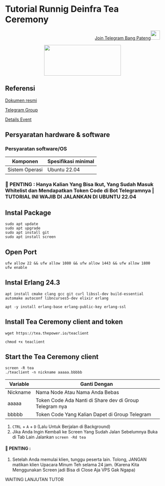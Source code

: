 # Tutorial Runnig Deinfra Tea Ceremony

<p style="font-size:14px" align="right">
<a href="https://t.me/bangpateng_group" target="_blank">Join Telegram Bang Pateng<img src="https://user-images.githubusercontent.com/50621007/183283867-56b4d69f-bc6e-4939-b00a-72aa019d1aea.png" width="30"/></a>
</p>

<p align="center">
  <img height="100" width="250" src="https://user-images.githubusercontent.com/38981255/204129082-37e5e673-ff9d-485f-958a-602755cf9d1a.JPG">
</p>

## Referensi

[Dokumen resmi](https://doc.thepower.io/docs/Community/phase-1/testnet-flow/#step-3-install-erlang)

[Telegram Group](https://t.me/thepower_chat)

[Details Event](https://medium.com/the-power-official-blog/deinfra-testnet-purpose-phases-participant-requirements-b06df0a14210)

## Persyaratan hardware & software

### Persyaratan software/OS

| Komponen | Spesifikasi minimal |
|----------|---------------------|
|Sistem Operasi|Ubuntu 22.04|

### 🚨 PENTING : Hanya Kalian Yang Bisa Ikut, Yang Sudah Masuk Whitelist dan Mendapatkan Token Code di Bot Telegramnya | TUTORIAL INI WAJIB DI JALANKAN DI UBUNTU 22.04

## Instal Package

```
sudo apt update
sudo apt upgrade
sudo apt install git
sudo apt install screen
```

## Open Port

```
ufw allow 22 && ufw allow 1080 && ufw allow 1443 && ufw allow 1800
ufw enable
```

## Instal Erlang 24.3

```
apt install cmake clang gcc git curl libssl-dev build-essential automake autoconf libncurses5-dev elixir erlang
```
```
apt -y install erlang-base erlang-public-key erlang-ssl
```

## Install Tea Ceremony client and token

```
wget https://tea.thepower.io/teaclient
```
```
chmod +x teaclient
```

## Start the Tea Ceremony client

```
screen -R tea
./teaclient -n nickname aaaaa.bbbbb
```

| Variable | Ganti Dengan |
|----------|---------------------|
|Nickname|Nama Node Atau Nama Anda Bebas|
|aaaaa|Token Code Ada Nanti di Share dev di Group Telegram nya|
|bbbbb|Token Code Yang Kalian Dapet di Group Telegram|

1. `CTRL` + `A` + `D` (Lalu Untuk Berjalan di Background)
2. Jika Anda Ingin Kembali ke Screen Yang Sudah Jalan Sebelumnya Buka di Tab Lain Jalankan `screen -Rd tea`

#### 🚨 PENTING : 

1. Setelah Anda memulai klien, tunggu peserta lain. Tolong, JANGAN matikan klien Upacara Minum Teh selama 24 jam. (Karena Kita Menggunakan Screen jadi Bisa di Close Aja VPS Gak Ngapa)

WAITING LANJUTAN TUTOR
